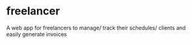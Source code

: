 # freelancer
A web app for freelancers to manage/ track their schedules/ clients and easily generate invoices
